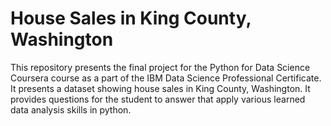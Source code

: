 # House Sales in King County, Washington
This repository presents the final project for the Python for Data Science Coursera course as a part of the IBM Data Science Professional Certificate. It presents a dataset showing house sales in King County, Washington. It provides questions for the student to answer that apply various learned data analysis skills in python. 
